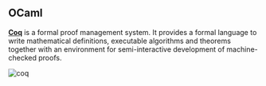 ## OCaml

[**Coq**](https://github.com/coq/coq) is a formal proof management system. It provides a formal language to write mathematical definitions, executable algorithms and theorems together with an environment for semi-interactive development of machine-checked proofs.

![coq](https://cdn-images-1.medium.com/max/720/0*aPH6qIRV-1xlUZat.png)
